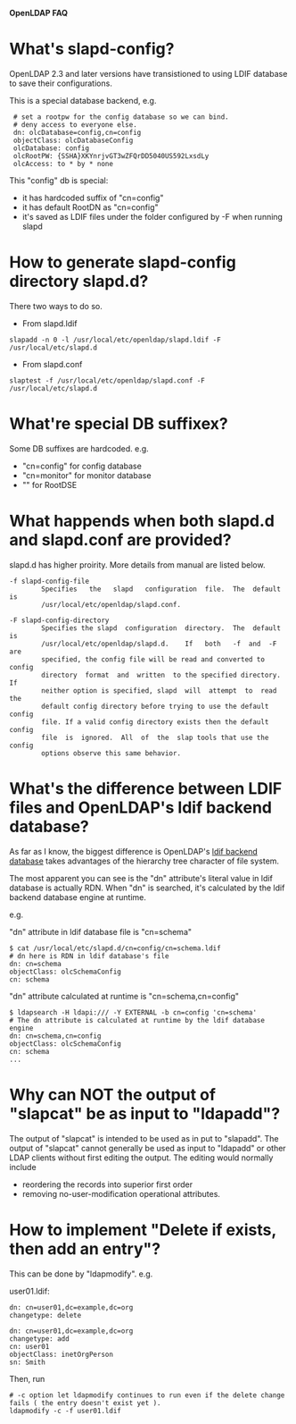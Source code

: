 **OpenLDAP FAQ**

# What's slapd-config?
OpenLDAP 2.3 and later versions have transistioned to using LDIF database to save their configurations.

This is a special database backend, e.g.
```
 # set a rootpw for the config database so we can bind.
 # deny access to everyone else.
 dn: olcDatabase=config,cn=config
 objectClass: olcDatabaseConfig
 olcDatabase: config
 olcRootPW: {SSHA}XKYnrjvGT3wZFQrDD5040US592LxsdLy
 olcAccess: to * by * none
```

This "config" db is special:

- it has hardcoded suffix of "cn=config"
- it has default RootDN as "cn=config"
- it's saved as LDIF files under the folder configured by -F when running slapd

# How to generate slapd-config directory slapd.d?
There two ways to do so.

- From slapd.ldif 
```
slapadd -n 0 -l /usr/local/etc/openldap/slapd.ldif -F /usr/local/etc/slapd.d 
```

- From slapd.conf
```
slaptest -f /usr/local/etc/openldap/slapd.conf -F /usr/local/etc/slapd.d
```

# What're special DB suffixex?
Some DB suffixes are hardcoded. e.g.
- "cn=config" for config database
- "cn=monitor" for monitor database
- "" for RootDSE

# What happends when both slapd.d and slapd.conf are provided?
slapd.d has higher proirity. More details from manual are listed below.
```
-f slapd-config-file
        Specifies   the   slapd   configuration  file.  The  default  is
        /usr/local/etc/openldap/slapd.conf.

-F slapd-config-directory
        Specifies the slapd  configuration  directory.  The  default  is
        /usr/local/etc/openldap/slapd.d.    If   both   -f  and  -F  are
        specified, the config file will be read and converted to  config
        directory  format  and  written  to the specified directory.  If
        neither option is specified, slapd  will  attempt  to  read  the
        default config directory before trying to use the default config
        file. If a valid config directory exists then the default config
        file  is  ignored.  All  of  the  slap tools that use the config
        options observe this same behavior.
```

# What's the difference between LDIF files and OpenLDAP's ldif backend database?
As far as I know, the biggest difference is OpenLDAP's [ldif backend database](https://www.openldap.org/doc/admin26/backends.html#LDIF) takes advantages of the hierarchy tree
character of file system.

The most apparent you can see is the "dn" attribute's literal value in ldif database is actually RDN.
When "dn" is searched, it's calculated by the ldif backend database engine at runtime.

e.g.

"dn" attribute in ldif database file is "cn=schema"
```
$ cat /usr/local/etc/slapd.d/cn=config/cn=schema.ldif
# dn here is RDN in ldif database's file
dn: cn=schema
objectClass: olcSchemaConfig
cn: schema
```

"dn" attribute calculated at runtime is "cn=schema,cn=config"
```
$ ldapsearch -H ldapi:/// -Y EXTERNAL -b cn=config 'cn=schema'
# The dn attribute is calculated at runtime by the ldif database engine
dn: cn=schema,cn=config
objectClass: olcSchemaConfig
cn: schema
...

```

# Why can NOT the output of "slapcat" be as input to "ldapadd"?
The output of "slapcat" is intended to be used as in put to "slapadd".
The output of "slapcat" cannot generally be used as input to "ldapadd" or other LDAP clients without
first editing the output. The editing would normally include 

* reordering the records into superior first order
* removing no-user-modification operational attributes.

# How to implement "Delete if exists, then add an entry"?
This can be done by "ldapmodify".
e.g.

user01.ldif:
```ldif
dn: cn=user01,dc=example,dc=org
changetype: delete

dn: cn=user01,dc=example,dc=org
changetype: add
cn: user01
objectClass: inetOrgPerson
sn: Smith
```
Then, run
```shell
# -c option let ldapmodify continues to run even if the delete change fails ( the entry doesn't exist yet ).
ldapmodify -c -f user01.ldif
```